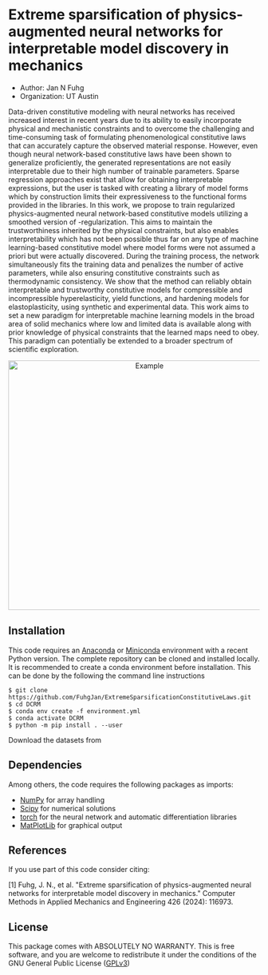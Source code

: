 # Extreme sparsification of physics-augmented neural networks for interpretable model discovery in mechanics

  - Author: Jan N Fuhg
  - Organization: UT Austin

Data-driven constitutive modeling with neural networks has received increased interest in recent years due to its ability to easily incorporate physical and mechanistic constraints and to overcome the challenging and time-consuming task of formulating phenomenological constitutive laws that can accurately capture the observed material response. However, even though neural network-based constitutive laws have been shown to generalize proficiently, the generated representations are not easily interpretable due to their high number of trainable parameters. Sparse regression approaches exist that allow for obtaining interpretable expressions, but the user is tasked with creating a library of model forms which by construction limits their expressiveness to the functional forms provided in the libraries. In this work, we propose to train regularized physics-augmented neural network-based constitutive models utilizing a smoothed version of -regularization. This aims to maintain the trustworthiness inherited by the physical constraints, but also enables interpretability which has not been possible thus far on any type of machine learning-based constitutive model where model forms were not assumed a priori but were actually discovered. During the training process, the network simultaneously fits the training data and penalizes the number of active parameters, while also ensuring constitutive constraints such as thermodynamic consistency. We show that the method can reliably obtain interpretable and trustworthy constitutive models for compressible and incompressible hyperelasticity, yield functions, and hardening models for elastoplasticity, using synthetic and experimental data. This work aims to set a new paradigm for interpretable machine learning models in the broad area of solid mechanics where low and limited data is available along with prior knowledge of physical constraints that the learned maps need to obey. This paradigm can potentially be extended to a broader spectrum of scientific exploration.

<p align="center">
<img align="middle" src="result" alt="Example" width="550" height="500" />
</p>

## Installation
This code requires an [Anaconda](https://www.anaconda.com/products/individual) or [Miniconda](https://docs.conda.io/en/latest/miniconda.html) environment with a recent Python version.
The complete repository can be cloned and installed locally. It is recommended to create a conda environment before installation. This can be done by the following the command line instructions

```
$ git clone https://github.com/FuhgJan/ExtremeSparsificationConstitutiveLaws.git
$ cd DCRM
$ conda env create -f environment.yml
$ conda activate DCRM
$ python -m pip install . --user

```
Download the datasets from




## Dependencies

Among others, the code requires the following packages as imports:

 - [NumPy](http://numpy.scipy.org) for array handling
 - [Scipy](https://www.scipy.org/) for numerical solutions
 - [torch](https://pytorch.org/) for the neural network and automatic differentiation libraries
 - [MatPlotLib](https://matplotlib.org/) for graphical output



## References
If you use part of this code consider citing:

[1] Fuhg, J. N., et al. "Extreme sparsification of physics-augmented neural networks for interpretable model discovery in mechanics." Computer Methods in Applied Mechanics and Engineering 426 (2024): 116973.

## License

This package comes with ABSOLUTELY NO WARRANTY. This is free
software, and you are welcome to redistribute it under the conditions of
the GNU General Public License
([GPLv3](http://www.fsf.org/licensing/licenses/gpl.html))
